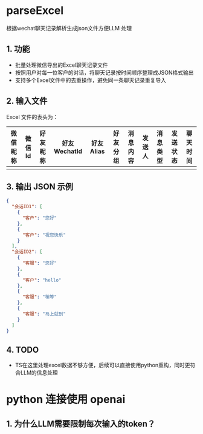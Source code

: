 # parseExcel

根据wechat聊天记录解析生成json文件方便LLM 处理

## 1. 功能

- 批量处理微信导出的Excel聊天记录文件
- 按照用户对每一位客户的对话，将聊天记录按时间顺序整理成JSON格式输出
- 支持多个Excel文件中的去重操作，避免同一条聊天记录重复导入

## 2. 输入文件

Excel 文件的表头为：

| 微信昵称 | 微信 Id | 好友昵称 | 好友WechatId | 好友 Alias | 好友分组 | 消息内容 | 发送人 | 消息类型 | 发送状态 | 聊天时间 |
| -------- | ------- | -------- | ------------ | ---------- | -------- | -------- | ------ | -------- | -------- | -------- |
|          |         |          |              |            |          |          |        |          |          |          |

## 3. 输出 JSON 示例

```json
{
  "会话ID1": [
    {
      "客户": "您好"
    },
    {
      "客户": "祝您快乐"
    }
  ],
  "会话ID2": [
    {
      "客服": "您好"
    },
    {
      "客户": "hello"
    },
    {
      "客服": "稍等"
    },
    {
      "客服": "马上就到"
    }
  ]
}
```

## 4. TODO

* TS在这里处理excel数据不够方便，后续可以直接使用python重构，同时更符合LLM的信息处理

# python 连接使用 openai

## 1. 为什么LLM需要限制每次输入的token？

